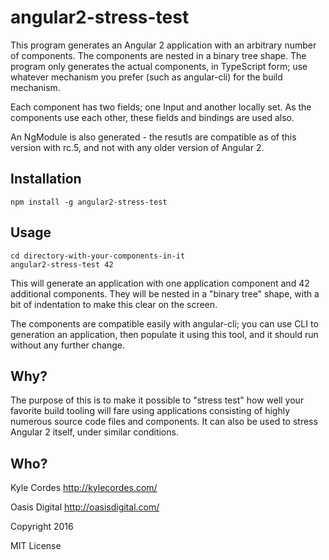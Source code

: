 # angular2-stress-test

This program generates an Angular 2 application with an arbitrary number of
components. The components are nested in a binary tree shape. The program only
generates the actual components, in TypeScript form; use whatever mechanism you
prefer (such as angular-cli) for the build mechanism.

Each component has two fields; one Input and another locally set. As the
components use each other, these fields and bindings are used also.

An NgModule is also generated - the resutls are compatible as of this version
with rc.5, and not with any older version of Angular 2.

## Installation

```
npm install -g angular2-stress-test
```

## Usage

```
cd directory-with-your-components-in-it
angular2-stress-test 42
```

This will generate an application with one application component and 42
additional components. They will be nested in a "binary tree" shape, with a bit
of indentation to make this clear on the screen.

The components are compatible easily with angular-cli; you can use CLI to
generation an application, then populate it using this tool, and it should run
without any further change.

## Why?

The purpose of this is to make it possible to "stress test" how well your
favorite build tooling will fare using applications consisting of highly
numerous source code files and components. It can also be used to stress Angular
2 itself, under similar conditions.



## Who?

Kyle Cordes    http://kylecordes.com/

Oasis Digital  http://oasisdigital.com/

Copyright 2016

MIT License


